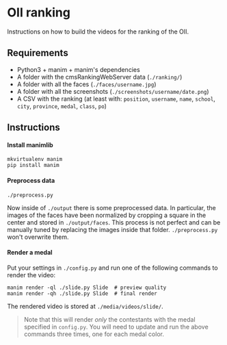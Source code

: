 # OII ranking

Instructions on how to build the videos for the ranking of the OII.

## Requirements

- Python3 + manim + manim's dependencies
- A folder with the cmsRankingWebServer data (`./ranking/`)
- A folder with all the faces (`./faces/username.jpg`)
- A folder with all the screenshots (`./screenshots/username/date.png`)
- A CSV with the ranking (at least with: `position`, `username`, `name`, `school`, `city`, `province`, `medal`, `class`, `po`)

## Instructions

#### Install manimlib

```
mkvirtualenv manim
pip install manim
```

#### Preprocess data

```
./preprocess.py
```

Now inside of `./output` there is some preprocessed data. In particular, the images of the faces have been normalized by cropping a square in the center and stored in `./output/faces`. This process is not perfect and can be manually tuned by replacing the images inside that folder. `./preprocess.py` won't overwrite them.

#### Render a medal

Put your settings in `./config.py` and run one of the following commands to render the video:

```
manim render -ql ./slide.py Slide  # preview quality
manim render -qh ./slide.py Slide  # final render
```

The rendered video is stored at `./media/videos/slide/`.

> Note that this will render _only_ the contestants with the medal specified in `config.py`. You will need to update and run the above commands three times, one for each medal color.
